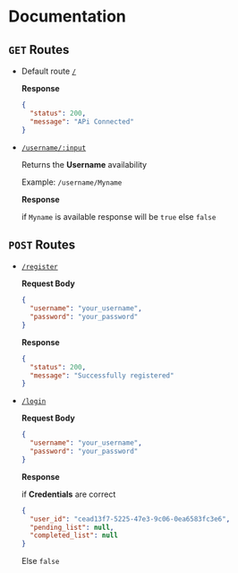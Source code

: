 # Documentation

## `GET` Routes

- Default route [`/`](https://the-to-do-api.vercel.app/)

  **Response**

  ```json
  {
    "status": 200,
    "message": "APi Connected"
  }
  ```

- [`/username/:input`](https://the-to-do-api.vercel.app/username/)

  Returns the **Username** availability

  Example: `/username/Myname`

  **Response**

  if `Myname` is available response will be `true` else `false`

## `POST` Routes

- [`/register`](https://the-to-do-api.vercel.app/register)

  **Request Body**

  ```json
  {
    "username": "your_username",
    "password": "your_password"
  }
  ```

  **Response**

  ```json
  {
    "status": 200,
    "message": "Successfully registered"
  }
  ```

- [`/login`](https://the-to-do-api.vercel.app/login)

  **Request Body**

  ```json
  {
    "username": "your_username",
    "password": "your_password"
  }
  ```

  **Response**

  if **Credentials** are correct

  ```json
  {
    "user_id": "cead13f7-5225-47e3-9c06-0ea6583fc3e6",
    "pending_list": null,
    "completed_list": null
  }
  ```

  Else
  `false`
